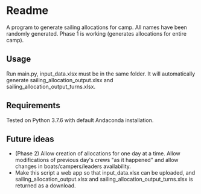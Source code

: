 # Readme

A program to generate sailing allocations for camp. All names have been randomly generated. Phase 1 is working (generates allocations for entire camp).

## Usage
Run main.py, input_data.xlsx must be in the same folder. It will automatically generate sailing_allocation_output.xlsx and sailing_allocation_output_turns.xlsx.

## Requirements
Tested on Python 3.7.6 with default Andaconda installation.

## Future ideas
* (Phase 2) Allow creation of allocations for one day at a time. Allow modifications of previous day's crews "as it happened" and allow changes in boats/campers/leaders availability.
* Make this script a web app so that input_data.xlsx can be uploaded, and sailing_allocation_output.xlsx and sailing_allocation_output_turns.xlsx is returned as a download.